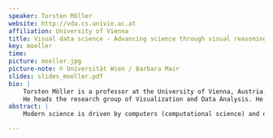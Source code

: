 ```yaml
---
speaker: Torsten Möller
website: http://vda.cs.univie.ac.at
affiliation: University of Vienna
title: Visual data science - Advancing science through visual reasoning
key: moeller
time:
picture: moeller.jpg
picture-note: © Universität Wien / Barbara Mair
slides: slides_moeller.pdf
bio: |
    Torsten Möller is a professor at the University of Vienna, Austria, since 2013. Between 1999 and 2012 he served as a Computing Science faculty member at Simon Fraser University, Canada. He received his PhD in Computer and Information Science from Ohio State University in 1999 and a Vordiplom (BSc) in mathematical computer science from Humboldt University of Berlin, Germany. He is a senior member of IEEE and ACM, and a member of Eurographics. His research interests include algorithms and tools for analyzing and displaying data with principles rooted in computer graphics, image processing, visualization and human-computer interaction.
    He heads the research group of Visualization and Data Analysis. He served as the appointed Vice Chair for Publications of the IEEE Visualization and Graphics Technical Committee (VGTC) between 2003 and 2012. He has served on a number of program committees and has been papers co-chair for IEEE Visualization, EuroVis, Graphics Interface, and the Workshop on Volume Graphics as well as the Visualization track of the 2007 International Symposium on Visual Computing. He has also co-organized the 2004 Workshop on Mathematical Foundations of Scientific Visualization, Computer Graphics, and Massive Data Exploration as well as the 2010 Workshop on Sampling and Reconstruction: Applications and Advances at the Banff International Research Station, Canada. He is a co-founding chair of the Symposium on Biological Data Visualization (BioVis). In 2010, he was the recipient of the NSERC DAS award. He received best paper awards from IEEE Conference on Visualization (1997), Symposium on Geometry Processing (2008), and EuroVis (2010), as well as two second best paper awards from EuroVis (2009, 2012).
abstract: |
    Modern science is driven by computers (computational science) and data (data-driven science). While visual analysis has always been an integral part of science, in the context of computational science and data-driven science it has gained new importance. In this talk I will demonstrate novel approaches in visualization to support the process of modeling and simulations. Especially, I will report on some of the latest approaches and challenges in modeling and reasoning with uncertainty. Visual tools for ensemble analysis, sensitivity analysis, and the cognitive challenges during decision making build the basis of an emerging field of visual data science which is becoming an essential ingredient of computational thinking.

---
```




